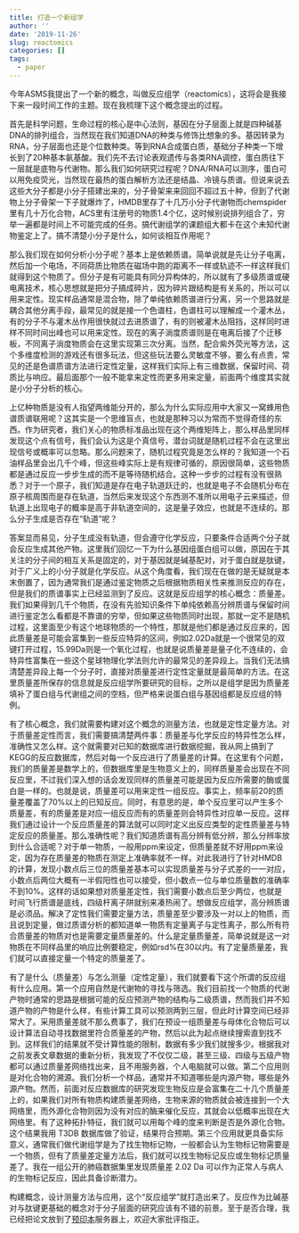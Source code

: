 ```yaml
---
title: 打造一个新组学
author: ''
date: '2019-11-26'
slug: reactomics
categories: []
tags:
  - paper
---
```


今年ASMS我提出了一个新的概念，叫做反应组学（reactomics），这将会是我接下来一段时间工作的主题。现在我梳理下这个概念提出的过程。

首先是科学问题，生命过程的核心是中心法则，基因在分子层面上就是四种碱基DNA的排列组合，当然现在我们知道DNA的种类与修饰比想象的多。基因转录为RNA，分子层面也还是个位数种类。等到RNA合成蛋白质，基础分子种类一下增长到了20种基本氨基酸。我们先不去讨论表观遗传与各类RNA调控，蛋白质往下一层就是底物与代谢物。那么我们如何研究过程呢？DNA/RNA可以测序，蛋白可以用免疫荧光，当然现在最热的蛋白解析方法还是结晶、冷镜与质谱。但说来说去这些大分子都是小分子搭建出来的，分子骨架来来回回不超过五十种，但到了代谢物上分子骨架一下子就爆炸了，HMDB里存了十几万小分子代谢物而chemspider里有几十万化合物，ACS里有注册号的物质1.4个亿，这时候别说排列组合了，穷举一遍都是时间上不可能完成的任务。搞代谢组学的课题组大都卡在这个未知代谢物鉴定上了。搞不清楚小分子是什么，如何谈相互作用呢？

那么我们现在如何分析小分子呢？基本上是依赖质谱。简单说就是先让分子电离，然后加一个电场，不同荷质比物质在磁场中跑的距离不一样或轨迹不一样这样我们就得到这个物质了。但分子是有可能具有同分异构体的，所以就有了多级质谱或硬电离技术，核心思想就是把分子搞成碎片，因为碎片跟结构是有关系的，所以可以用来定性。现实样品通常是混合物，除了单纯依赖质谱进行分离，另一个思路就是耦合其他分离手段，最常见的就是接一个色谱柱，色谱柱可以理解成一个灌木丛，有的分子不与灌木丛作用很快就过去进质谱了，有的则被灌木丛阻挡，这样同时进样不同时间出峰也可以用来定性。现在的离子淌度质谱则是在电离后接了个迁移板，不同离子淌度物质会在这里实现第三次分离。当然，配合紫外荧光等方法，这个多维度检测的游戏还有很多玩法，但这些玩法要么灵敏度不够，要么有点贵，常见的还是色谱质谱方法进行定性定量，这样我们实际上有三维数据，保留时间、荷质比与响应。最后面那个一般不能拿来定性而更多用来定量，前面两个维度其实就是小分子分析的核心。

上亿种物质是没有人指望两维能分开的，那么为什么实际应用中大家又一窝蜂用色谱质谱联用呢？这其实是一个思维盲点，也就是那种习以为常而不觉得奇怪的东西。作为研究者，我们关心的物质标准品出现在这个两维矩阵上，那么样品里同样发现这个点有信号，我们会认为这是个真信号，潜台词就是随机过程不会在这里出现信号或概率可以忽略。那么问题来了，随机过程究竟是怎么样的？我知道一个石油样品里会出几千个峰，但这些峰实际上是有规律可循的，原因很简单，这些物质都是通过反应一步步生成的而不是等待随机结合。这种一步步的过程有没有很熟悉？对于一个原子，我们知道是存在电子轨道跃迁的，也就是电子不会随机分布在原子核周围而是存在轨道，当然后来发现这个东西测不准所以用电子云来描述，但轨道上出现电子的概率是高于非轨道空间的，这是量子效应，也就是不连续的。那么分子生成是否存在“轨道”呢？

答案显而易见，分子生成没有轨道，但会遵守化学反应，只要条件合适两个分子就会反应生成其他产物。这里我们回忆一下为什么基因组蛋白组可以做，原因在于其关注的分子间的相互关系是固定的，对于基因就是碱基配对，对于蛋白就是肽键，对于广义上的小分子就是化学反应。从这个角度看，我们现在在做的是无疑就是本末倒置了，因为通常我们是通过鉴定物质之后根据物质相关性来推测反应的存在，但是我们的质谱事实上已经监测到了反应。这就是反应组学的核心概念：质量差。我们如果得到几千个物质，在没有先验知识条件下单纯依赖高分辨质谱与保留时间进行鉴定怎么看都是不靠谱的穷举，但如果这些物质同时出现，那就一定不是随机过程，这里面至少有这个地球物质的一个特性，那就是他们都是通过反应来的，因此质量差是可能会富集到一些反应特异的区间，例如2.02Da就是一个很常见的双键打开过程，15.99Da则是一个氧化过程，也就是说质量差是量子化不连续的，会特异性富集在一些这个星球物理化学法则允许的最常见的差异段上。当我们无法搞清楚差异段上每一个分子时，直接对质量差进行定性定量就是最简单的方法。在这里质量差所保存的信息就是反应组学所要研究的目标，之所以是组学是因为质量差填补了蛋白组与代谢组之间的空档，但严格来说蛋白组与基因组都是反应组的特例。

有了核心概念，我们就需要构建对这个概念的测量方法，也就是定性定量方法。对于质量差定性而言，我们需要搞清楚两件事：质量差与化学反应的特异性怎么样，准确性又怎么样。这个就需要对已知的数据库进行数据挖掘，我从网上搞到了KEGG的反应数据库，然后对每一个反应进行了质量差的计算。在这里有个问题，我们的质量差是数学上的，但数据库里是生物意义上的，同样质量差会出现在不同反应里，不过我们深入想的话会发现同样的质量差可能是因为反应所需要的酶或蛋白是一样的。也就是说，质量差可以用来定性一组反应。事实上，频率前20的质量差覆盖了70%以上的已知反应。同时，有意思的是，单个反应里可以产生多个质量差，有的质量差是对应一组反应而有的质量差则会特异性对应单一反应。这样我们通过设计一个反应质量差的算法就可以同时定义出反应类型的定性质量差与特定反应的质量差。那么准确性呢？我们知道质谱有高分辨有低分辨，那么分辨率放到什么合适呢？对于单一物质，一般用ppm来设定，但质量差就不好用ppm来设定，因为存在质量差的物质在测定上准确率就不一样。对此我进行了针对HMDB的计算，发现小数点后三位的质量差基本可以实现质量差与分子式差的一一对应，小数点后两位大概有一半假阳性也可以接受，但小数点一位与单位质量数的准确率不到10%。这样的话如果想对质量差定性，我们需要小数点后至少两位，也就是时间飞行质谱是底线，四级杆离子阱就别来凑热闹了。想做反应组学，高分辨质谱是必须品。解决了定性我们需要定量方法，质量差至少要涉及一对以上的物质，而且说到定量，做过质谱分析的都知道单一物质有定量离子与定性离子，那么所有符合质量差的物质对也是需要定量质量差的。什么是定量质量差，简单说就是这一对物质在不同样品里的响应比例要稳定，例如rsd%在30以内。有了定量质量差，我们就可以直接定量一个特定的质量差了。

有了是什么（质量差）与怎么测量（定性定量），我们就要看下这个所谓的反应组有什么应用。第一个应用自然是代谢物的寻找与筛选。我们目前找一个物质的代谢产物时通常的思路是根据可能的反应预测产物的结构与二级质谱，然而我们并不知道产物的产物是什么样，有些计算工具可以预测两到三层，但此时计算空间已经非常大了。采用质量差就不那么费事了，我们在预设一组质量差与母体化合物后可以设计算法自动寻找数据里符合质量差的产物，然后以此为起点继续搜索直到找不到。这样我们的结果就不受计算性能的限制，数据有多少我们就搜多少。根据我对之前发表文章数据的重新分析，我发现了不仅仅二级，甚至三级、四级与五级产物都可以通过质量差网络找出来，且不用服务器，个人电脑就可以做。第二个应用则是对化合物的溯源。我们分析一个样品，通常并不知道哪些是内源产物，哪些是外源产物。然而，前面对反应数据库的研究发现生物反应是会富集在二十几个质量差上的，如果我们对所有物质构建质量差网络，生物来源的物质就会被连接到一个大网络里，而外源化合物则因为没有对应的酶来催化反应，其就会以低概率出现在大网络里。有了这种拓扑特征，我们就可以用每个峰的度来判断是否是外源化合物。这个结果我用 T3DB 数据库做了验证，结果符合预期。第三个应用就更具备实际意义，通常我们做代谢组学是为了找生物标记物，一般都会认为生物标记物需要是一个物质，但有了质量差定量方法后，我们就可以找生物标记反应或生物标记质量差了。我在一组公开的肺癌数据集里发现质量差 2.02 Da 可以作为正常人与病人的生物标记反应，因此具备诊断潜力。

构建概念，设计测量方法与应用，这个“反应组学”就打造出来了。反应作为比碱基对与肽键更基础的概念对于分子层面的研究应该有不错的前景。至于是否合理，我已经把论文放到了[预印本](https://www.biorxiv.org/content/10.1101/855148v1)服务器上，欢迎大家批评指正。
